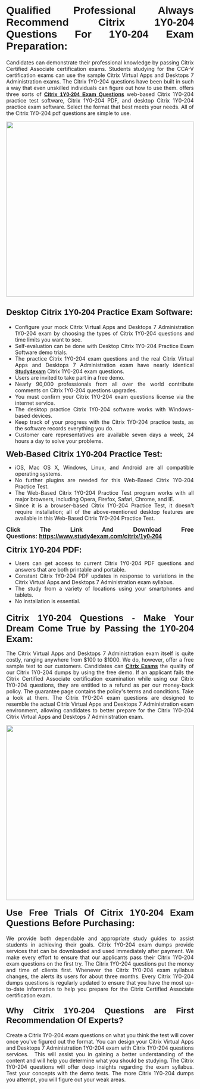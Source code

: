 <h1 style="text-align: justify;"><span style="font-family:Verdana,Geneva,sans-serif;"><strong>Qualified Professional Always Recommend Citrix 1Y0-204 Questions For 1Y0-204 Exam Preparation:</strong></span></h1>

<p style="text-align: justify;">Candidates can demonstrate their professional knowledge by passing Citrix Certified Associate certification exams. Students studying for the CCA-V certification exams can use the sample Citrix Virtual Apps and Desktops 7 Administration exams. The Citrix 1Y0-204 questions have been built in such a way that even unskilled individuals can figure out how to use them. offers three sorts of <a href="https://www.study4exam.com/citrix/1y0-204" target="_blank"><span style="font-family:Verdana,Geneva,sans-serif;"><strong>Citrix 1Y0-204 Exam Questions</strong></span></a> web-based Citrix 1Y0-204 practice test software, Citrix 1Y0-204 PDF, and desktop Citrix 1Y0-204 practice exam software. Select the format that best meets your needs. All of the Citrix 1Y0-204 pdf questions are simple to use.</p>

<p style="text-align: justify;"><a href="https://www.study4exam.com/citrix/1y0-204" target="_blank"><img alt="" src="https://www.thequestionanswers.com/wp-content/uploads/2022/02/imgpsh_fullsize_anim-1.webp" style="width: 100%; height: 470px;" /></a></p>

<h2 style="text-align: justify;"><span style="font-family:Verdana,Geneva,sans-serif;"><strong><span style="font-size:22px;">Desktop Citrix 1Y0-204 Practice Exam Software:</span></strong></span></h2>

<ul>
	<li style="text-align: justify;">Configure your mock Citrix Virtual Apps and Desktops 7 Administration 1Y0-204 exam by choosing the types of Citrix 1Y0-204 questions and time limits you want to see.</li>
	<li style="text-align: justify;">Self-evaluation can be done with Desktop Citrix 1Y0-204 Practice Exam Software demo trials.</li>
	<li style="text-align: justify;">The practice Citrix 1Y0-204 exam questions and the real Citrix Virtual Apps and Desktops 7 Administration exam have nearly identical <a href="https://www.study4exam.com/" target="_blank"><span style="font-family:Verdana,Geneva,sans-serif;"><strong>Study4exam</strong></span></a> Citrix 1Y0-204 exam questions.</li>
	<li style="text-align: justify;">Users are invited to take part in a free demo.</li>
	<li style="text-align: justify;">Nearly 90,000 professionals from all over the world contribute comments on Citrix 1Y0-204 questions upgrades.</li>
	<li style="text-align: justify;">You must confirm your Citrix 1Y0-204 exam questions license via the internet service.</li>
	<li style="text-align: justify;">The desktop practice Citrix 1Y0-204 software works with Windows-based devices.</li>
	<li style="text-align: justify;">Keep track of your progress with the Citrix 1Y0-204 practice tests, as the software records everything you do.</li>
	<li style="text-align: justify;">Customer care representatives are available seven days a week, 24 hours a day to solve your problems.</li>
</ul>

<p style="text-align: justify;"><strong><span style="font-size:22px;"><span style="font-family:Verdana,Geneva,sans-serif;">Web-Based Citrix 1Y0-204 Practice Test:</span></span></strong></p>

<ul>
	<li style="text-align: justify;">iOS, Mac OS X, Windows, Linux, and Android are all compatible operating systems.</li>
	<li style="text-align: justify;">No further plugins are needed for this Web-Based Citrix 1Y0-204 Practice Test.</li>
	<li style="text-align: justify;">The Web-Based Citrix 1Y0-204 Practice Test program works with all major browsers, including Opera, Firefox, Safari, Chrome, and IE.</li>
	<li style="text-align: justify;">Since it is a browser-based Citrix 1Y0-204 Practice Test, it doesn't require installation; all of the above-mentioned desktop features are available in this Web-Based Citrix 1Y0-204 Practice Test.</li>
</ul>

<p style="text-align: justify;"><span style="font-size:16px;"><span style="font-family:Tahoma,Geneva,sans-serif;"><strong>Click The Link And Download Free Questions:</strong> <strong><a href="https://www.study4exam.com/citrix/1y0-204" target="_blank">https://www.study4exam.com/citrix/1y0-204</a></strong></span></span></p>

<p style="text-align: justify;"><strong><span style="font-size:22px;"><span style="font-family:Verdana,Geneva,sans-serif;">Citrix 1Y0-204 PDF:</span></span></strong></p>

<ul>
	<li style="text-align: justify;">Users can get access to current Citrix 1Y0-204 PDF questions and answers that are both printable and portable.</li>
	<li style="text-align: justify;">Constant Citrix 1Y0-204 PDF updates in response to variations in the Citrix Virtual Apps and Desktops 7 Administration exam syllabus.</li>
	<li style="text-align: justify;">The study from a variety of locations using your smartphones and tablets.</li>
	<li style="text-align: justify;">No installation is essential.</li>
</ul>

<h3 style="text-align: justify;"><span style="font-family:Verdana,Geneva,sans-serif;"><strong><span style="font-size:24px;">Citrix 1Y0-204 Questions - Make Your Dream Come True by Passing the 1Y0-204 Exam:</span></strong></span></h3>

<p style="text-align: justify;">The Citrix Virtual Apps and Desktops 7 Administration exam itself is quite costly, ranging anywhere from $100 to $1000. We do, however, offer a free sample test to our customers. Candidates can <a href="https://www.study4exam.com/citrix-exams" target="_blank"><span style="font-family:Verdana,Geneva,sans-serif;"><strong>Citrix Exams</strong></span></a> the quality of our Citrix 1Y0-204 dumps by using the free demo. If an applicant fails the Citrix Certified Associate certification examination while using our Citrix 1Y0-204 questions, they are entitled to a refund as per our money-back policy. The guarantee page contains the policy's terms and conditions. Take a look at them. The Citrix 1Y0-204 exam questions are designed to resemble the actual Citrix Virtual Apps and Desktops 7 Administration exam environment, allowing candidates to better prepare for the Citrix 1Y0-204 Citrix Virtual Apps and Desktops 7 Administration exam.</p>

<p style="text-align: center;"><a href="https://www.study4exam.com/citrix/1y0-204" target="_blank"><img alt="" src="https://www.thequestionanswers.com/wp-content/uploads/2022/02/imgpsh_fullsize_anim.webp" style="width: 100%; height: 470px;" /></a></p>

<h4 style="text-align: justify;"><span style="font-family:Verdana,Geneva,sans-serif;"><strong><span style="font-size:24px;">Use Free Trials Of Citrix 1Y0-204 Exam Questions Before Purchasing:</span></strong></span></h4>

<p style="text-align: justify;">We provide both dependable and appropriate study guides to assist students in achieving their goals. Citrix 1Y0-204 exam dumps provide services that can be downloaded and used immediately after payment. We make every effort to ensure that our applicants pass their Citrix 1Y0-204 exam questions on the first try. The Citrix 1Y0-204 questions put the money and time of clients first. Whenever the Citrix 1Y0-204 exam syllabus changes, the alerts its users for about three months. Every Citrix 1Y0-204 dumps questions is regularly updated to ensure that you have the most up-to-date information to help you prepare for the Citrix Certified Associate certification exam.</p>

<h4 style="text-align: justify;"><strong><span style="font-family:Verdana,Geneva,sans-serif;"><span style="font-size:22px;">Why Citrix 1Y0-204 Questions are First Recommendation Of Experts?</span></span></strong></h4>

<p style="text-align: justify;">Create a Citrix 1Y0-204 exam questions on what you think the test will cover once you've figured out the format. You can design your Citrix Virtual Apps and Desktops 7 Administration 1Y0-204 exam with Citrix 1Y0-204 questions services.  This will assist you in gaining a better understanding of the content and will help you determine what you should be studying. The Citrix 1Y0-204 questions will offer deep insights regarding the exam syllabus. Test your concepts with the demo tests. The more Citrix 1Y0-204 dumps you attempt, you will figure out your weak areas. </p>
